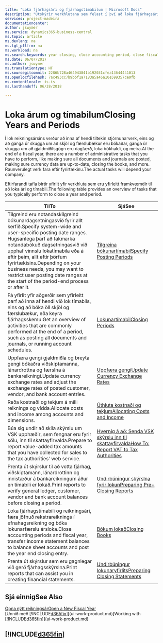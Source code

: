 ```yaml
---
title: "Loka fjárhagsári og fjárhagstímabilum | Microsoft Docs"
description: "Útskýrir verkhlutana sem felast í því að loka fjárhagsári og fjárhagstímabili, til dæmis að ganga úr skugga um að skjöl og færslubækur séu bókuð og staðfesta bankareikningsstöðu."
services: project-madeira
documentationcenter: 
author: jswymer
ms.service: dynamics365-business-central
ms.topic: article
ms.devlang: na
ms.tgt_pltfrm: na
ms.workload: na
ms.search.keywords: year closing, close accounting period, close fiscal year, bank account detailed trial balance
ms.date: 06/07/2017
ms.author: jswymer
ms.translationtype: HT
ms.sourcegitcommit: 2286b728a464943841b192031cfea13644441013
ms.openlocfilehash: 7ac493cc7b9bbf1a7183a5a46a10e599357ce0fb
ms.contentlocale: is-is
ms.lasthandoff: 06/28/2018

---
```

# <a name="closing-years-and-periods"></a><span data-ttu-id="fe6cc-103">Loka árum og tímabilum</span><span class="sxs-lookup"><span data-stu-id="fe6cc-103">Closing Years and Periods</span></span>
<span data-ttu-id="fe6cc-104">Í lok reikningsársins verður að inna af hendi tiltekin stjórnunarverk, eins og að ganga úr skugga um að skjöl og færslubækur eru bókaðar, ganga úr skugga um að gjaldmiðilsgögn eru dagfærð, loka bókhaldi, og meira.</span><span class="sxs-lookup"><span data-stu-id="fe6cc-104">At the end of a fiscal year, there are a number of administrative tasks that you have to perform, like making sure all documents and journals are posted, making sure currency data are up-to-date, closing the books, and more.</span></span> <span data-ttu-id="fe6cc-105">Raunverulegt verk fara eftir fyrirtækinu.</span><span class="sxs-lookup"><span data-stu-id="fe6cc-105">The actual tasks will depend your company.</span></span>

<span data-ttu-id="fe6cc-106">Eftirfarandi tafla birtir yfirlit yfir verkhluta sem eru yfirleitt framkvæmdir til að loka ári og tímabili.</span><span class="sxs-lookup"><span data-stu-id="fe6cc-106">The following table provides an overview of tasks that you typically perform to close a year and period.</span></span>

| <span data-ttu-id="fe6cc-107">Til</span><span class="sxs-lookup"><span data-stu-id="fe6cc-107">To</span></span> | <span data-ttu-id="fe6cc-108">Sjá</span><span class="sxs-lookup"><span data-stu-id="fe6cc-108">See</span></span> |
| --- | --- |
| <span data-ttu-id="fe6cc-109">Tilgreind eru notandaskilgreind bókunardagsetningasvið fyrir allt kerfið.</span><span class="sxs-lookup"><span data-stu-id="fe6cc-109">Specify system-wide and user-specific posting date ranges.</span></span> <span data-ttu-id="fe6cc-110">Hugsanlega þarf að takmarka notandabókuð dagsetningasvið við upphaf vinnslu lokatímabila eða á eftir þeim, allt eftir þörfum fyrirtækisins.</span><span class="sxs-lookup"><span data-stu-id="fe6cc-110">Depending on your business needs, you may want to restrict user posting date ranges at the start of the period-end process or after it.</span></span> |[<span data-ttu-id="fe6cc-111">Tilgreina bókunartímabil</span><span class="sxs-lookup"><span data-stu-id="fe6cc-111">Specify Posting Periods</span></span>](finance-how-specify-posting-periods.md) |
| <span data-ttu-id="fe6cc-112">Fá yfirlit yfir aðgerðir sem yfirleitt þarf að inna af hendi við lok tímabils, eins og að bóka öll skjöl og færslubækur, eða keyra fjárhagsskemu.</span><span class="sxs-lookup"><span data-stu-id="fe6cc-112">Get an overview of activities that are commonly performed at the end of a period, such as posting all documents and journals, or running account schedules.</span></span> |[<span data-ttu-id="fe6cc-113">Lokunartímabil</span><span class="sxs-lookup"><span data-stu-id="fe6cc-113">Closing Periods</span></span>](year-how-complete-period-end-processes.md) |
| <span data-ttu-id="fe6cc-114">Uppfæra gengi gjaldmiðla og breyta gengi bókaðra viðskiptamanna, lánardrottna og færslna á bankareikningi.</span><span class="sxs-lookup"><span data-stu-id="fe6cc-114">Update currency exchange rates and adjust the exchange rates of posted customer, vendor, and bank account entries.</span></span> |[<span data-ttu-id="fe6cc-115">Uppfæra gengi</span><span class="sxs-lookup"><span data-stu-id="fe6cc-115">Update Currency Exchange Rates</span></span>](finance-how-update-currencies.md) |
| <span data-ttu-id="fe6cc-116">Raða kostnaði og tekjum á milli reikninga og vídda.</span><span class="sxs-lookup"><span data-stu-id="fe6cc-116">Allocate costs and income among accounts and dimensions.</span></span> |[<span data-ttu-id="fe6cc-117">Úthluta kostnaði og tekjum</span><span class="sxs-lookup"><span data-stu-id="fe6cc-117">Allocating Costs and Income</span></span>](year-allocate-costs-income.md) |
| <span data-ttu-id="fe6cc-118">Búa sig undir að skila skýrslu um VSK upphæðir, sem fengnar eru fyrir sölu, inn til skattayfirvalda.</span><span class="sxs-lookup"><span data-stu-id="fe6cc-118">Prepare to report value-added tax amounts that you have collected for sales to the tax authorities' web service.</span></span> |[<span data-ttu-id="fe6cc-119">Hvernig á að: Senda VSK skýrslu inn til skattayfirvalda</span><span class="sxs-lookup"><span data-stu-id="fe6cc-119">How To: Report VAT to Tax Authorities</span></span>](finance-how-report-vat.md)|
| <span data-ttu-id="fe6cc-120">Prenta út skýrslur til að votta fjárhag, viðskiptamann, lánardrottinn og innistæður á bankareikningum áður en tímabili er lokað.</span><span class="sxs-lookup"><span data-stu-id="fe6cc-120">Print reports to verify general ledger, customer, vendor and bank account balances before closing a period.</span></span> |[<span data-ttu-id="fe6cc-121">Undirbúningur skýrslna fyrir lokun</span><span class="sxs-lookup"><span data-stu-id="fe6cc-121">Preparing Pre-Closing Reports</span></span>](year-prepare-preclose-reports.md) |
| <span data-ttu-id="fe6cc-122">Loka fjárhagstímabili og reikningsári, færa jöfnuð rekstrareiknings í efnahagsreikning og bóka lokunarfærslu ársloka.</span><span class="sxs-lookup"><span data-stu-id="fe6cc-122">Close accounting periods and fiscal year, transfer income statement balances to balance sheet accounts and post the year end closing entry.</span></span> |[<span data-ttu-id="fe6cc-123">Bókum lokað</span><span class="sxs-lookup"><span data-stu-id="fe6cc-123">Closing Books</span></span>](year-close-books.md) |
| <span data-ttu-id="fe6cc-124">Prenta út skýrslur sem eru gagnlegar við gerð fjárhagsskýrslna.</span><span class="sxs-lookup"><span data-stu-id="fe6cc-124">Print reports that can assist you in creating financial statements.</span></span> |[<span data-ttu-id="fe6cc-125">Undirbúningur lokunaryfirlits</span><span class="sxs-lookup"><span data-stu-id="fe6cc-125">Preparing Closing Statements</span></span>](year-prepare-close-statement.md) |

## <a name="see-also"></a><span data-ttu-id="fe6cc-126">Sjá einnig</span><span class="sxs-lookup"><span data-stu-id="fe6cc-126">See Also</span></span>
[<span data-ttu-id="fe6cc-127">Opna nýtt reikningsár</span><span class="sxs-lookup"><span data-stu-id="fe6cc-127">Open a New Fiscal Year</span></span>](finance-how-open-new-fiscal-year.md)  
<span data-ttu-id="fe6cc-128">[Unnið með [!INCLUDE[d365fin](includes/d365fin_md.md)]](ui-work-product.md)</span><span class="sxs-lookup"><span data-stu-id="fe6cc-128">[Working with [!INCLUDE[d365fin](includes/d365fin_md.md)]](ui-work-product.md)</span></span>

## [!INCLUDE[d365fin](includes/free_trial_md.md)]  
 

